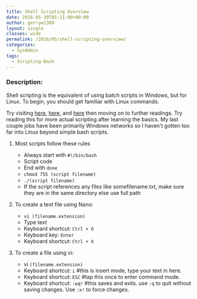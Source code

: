 ```yaml
---
title: Shell Scripting Overview
date: 2016-05-30T05:11:00+00:00
author: gerryw1389
layout: single
classes: wide
permalink: /2016/05/shell-scripting-overview/
categories:
  - SysAdmin
tags:
  - Scripting-Bash
---
```

<!--more-->

### Description:

Shell scripting is the equivalent of using batch scripts in Windows, but for Linux. To begin, you should get familiar with Linux commands.

Try visiting [here](https://community.linuxmint.com/tutorial/view/100), [here](http://www.gnu.org/software/bash/manual/bashref.html#Lists), and [here](http://tldp.org/LDP/abs/html/index.html) then moving on to further readings. Try reading this for more actual scripting after learning the basics. My last couple jobs have been primarily Windows networks so I haven't gotten too far into Linux beyond simple bash scripts.

1. Most scripts follow these rules

   - Always start with `#!/bin/bash`
   - Script code
   - End with `done`
   - `chmod 755 (script filename)`
   - `./(script filename)`
   - If the script references any files like somefilename.txt, make sure they are in the same directory else use full path

2. To create a text file using Nano:  

   - `vi (filename.extension)`  
   - Type text  
   - Keyboard shortcut: `Ctrl + O`  
   - Keyboard key: `Enter`  
   - Keyboard shortcut: `Ctrl + X`

3. To create a file using vi:  

   - vi `(filename.extension)`  
   - Keyboard shortcut: `i` #this is insert mode, type your text in here.  
   - Keyboard shortcut: `ESC` #tap this once to enter command mode.  
   - Keyboard shortcut: `:wq!` #this saves and exits. use `:q` to quit without saving changes. Use `:x!` to force changes.

